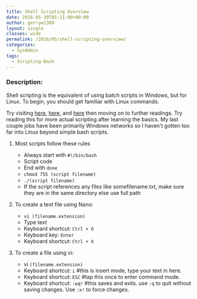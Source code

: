 ```yaml
---
title: Shell Scripting Overview
date: 2016-05-30T05:11:00+00:00
author: gerryw1389
layout: single
classes: wide
permalink: /2016/05/shell-scripting-overview/
categories:
  - SysAdmin
tags:
  - Scripting-Bash
---
```

<!--more-->

### Description:

Shell scripting is the equivalent of using batch scripts in Windows, but for Linux. To begin, you should get familiar with Linux commands.

Try visiting [here](https://community.linuxmint.com/tutorial/view/100), [here](http://www.gnu.org/software/bash/manual/bashref.html#Lists), and [here](http://tldp.org/LDP/abs/html/index.html) then moving on to further readings. Try reading this for more actual scripting after learning the basics. My last couple jobs have been primarily Windows networks so I haven't gotten too far into Linux beyond simple bash scripts.

1. Most scripts follow these rules

   - Always start with `#!/bin/bash`
   - Script code
   - End with `done`
   - `chmod 755 (script filename)`
   - `./(script filename)`
   - If the script references any files like somefilename.txt, make sure they are in the same directory else use full path

2. To create a text file using Nano:  

   - `vi (filename.extension)`  
   - Type text  
   - Keyboard shortcut: `Ctrl + O`  
   - Keyboard key: `Enter`  
   - Keyboard shortcut: `Ctrl + X`

3. To create a file using vi:  

   - vi `(filename.extension)`  
   - Keyboard shortcut: `i` #this is insert mode, type your text in here.  
   - Keyboard shortcut: `ESC` #tap this once to enter command mode.  
   - Keyboard shortcut: `:wq!` #this saves and exits. use `:q` to quit without saving changes. Use `:x!` to force changes.

